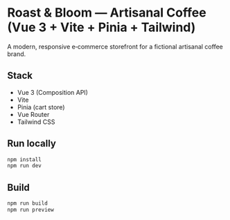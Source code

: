 # Roast & Bloom — Artisanal Coffee (Vue 3 + Vite + Pinia + Tailwind)

A modern, responsive e‑commerce storefront for a fictional artisanal coffee brand.

## Stack
- Vue 3 (Composition API)
- Vite
- Pinia (cart store)
- Vue Router
- Tailwind CSS

## Run locally
```bash
npm install
npm run dev
```

## Build
```bash
npm run build
npm run preview
```
